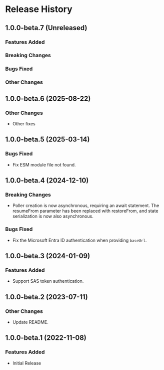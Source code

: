 # Release History

## 1.0.0-beta.7 (Unreleased)

### Features Added

### Breaking Changes

### Bugs Fixed

### Other Changes

## 1.0.0-beta.6 (2025-08-22)

### Other Changes

  - Other fixes

## 1.0.0-beta.5 (2025-03-14)

### Bugs Fixed

- Fix ESM module file not found.

## 1.0.0-beta.4 (2024-12-10)

### Breaking Changes

- Poller creation is now asynchronous, requiring an await statement. The resumeFrom parameter has been replaced with restoreFrom, and state serialization is now also asynchronous.

### Bugs Fixed

- Fix the Microsoft Entra ID authentication when providing `baseUrl`.

## 1.0.0-beta.3 (2024-01-09)

### Features Added

- Support SAS token authentication.

## 1.0.0-beta.2 (2023-07-11)

### Other Changes

- Update README.

## 1.0.0-beta.1 (2022-11-08)

### Features Added

- Initial Release
